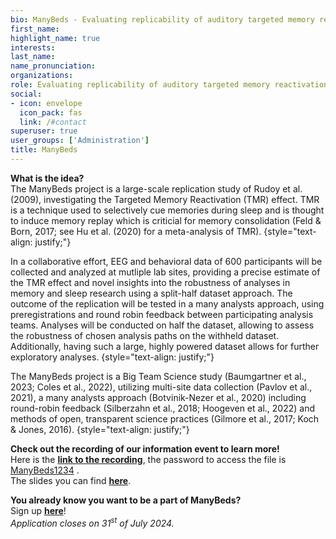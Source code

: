 ```yaml
---
bio: ManyBeds - Evaluating replicability of auditory targeted memory reactivation.
first_name:
highlight_name: true
interests:
last_name: 
name_pronunciation: 
organizations:
role: Evaluating replicability of auditory targeted memory reactivation 
social:
- icon: envelope
  icon_pack: fas
  link: /#contact️
superuser: true
user_groups: ['Administration']
title: ManyBeds
---
```


**What is the idea?**  
The ManyBeds project is a large-scale replication study of Rudoy et al. (2009), investigating the Targeted Memory Reactivation (TMR) effect. TMR is a technique used to selectively cue memories during sleep and is thought to induce memory replay which is criticial for memory consolidation (Feld & Born, 2017; see Hu et al. (2020) for a meta-analysis of TMR).
{style="text-align: justify;"}

In a collaborative effort, EEG and behavioral data of 600 participants will be collected and analyzed at mutliple lab sites, providing a precise estimate of the TMR effect and novel insights into the robustness of analyses in memory and sleep research using a split-half dataset approach. The outcome of the replication will be tested in a many analysts approach, using preregistrations and round robin feedback between participating analysis teams. Analyses will be conducted on half the dataset, allowing to assess the robustness of chosen analysis paths on the withheld dataset. Additionally, having such a large, highly powered dataset allows for further exploratory analyses. 
{style="text-align: justify;"}

The ManyBeds project is a Big Team Science study (Baumgartner et al., 2023; Coles et al., 2022), utilizing multi-site data collection (Pavlov et al., 2021), a many analysts approach (Botvinik-Nezer et al., 2020) including round-robin feedback (Silberzahn et al., 2018; Hoogeven et al., 2022) and methods of open, transparent science practices (Gilmore et al., 2017; Koch & Jones, 2016). 
{style="text-align: justify;"}

**Check out the recording of our information event to learn more!**  
Here is the **[link to the recording](https://cloud.zi-mannheim.de/index.php/s/ocsnBysM86SCHtb)**, the password to access the file is <u>ManyBeds1234</u> .  
The slides you can find **[here](/ManyBeds/uploads/ManyBeds_2024_infoevent_slides.pdf)**.   


**You already know you want to be a part of ManyBeds?**  
Sign up **[here](https://redcap.link/ManyBeds)**!  
*Application closes on 31<sup>st</sup> of July 2024.*  



